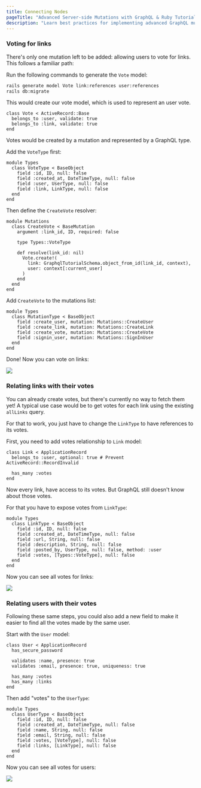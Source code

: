 ```yaml
---
title: Connecting Nodes
pageTitle: "Advanced Server-side Mutations with GraphQL & Ruby Tutorial"
description: "Learn best practices for implementing advanced GraphQL mutations with Ruby and graphql-ruby. You can test your implementation in a GraphiQL Playground."
---
```


### Voting for links

There's only one mutation left to be added: allowing users to vote for links. This follows a familiar path:

<Instruction>

Run the following commands to generate the `Vote` model:

```bash
rails generate model Vote link:references user:references
rails db:migrate
```

</Instruction>


This would create our vote model, which is used to represent an user vote.

```ruby(path=".../graphql-ruby/app/models/vote.rb")
class Vote < ActiveRecord::Base
  belongs_to :user, validate: true
  belongs_to :link, validate: true
end
```

Votes would be created by a mutation and represented by a GraphQL type.

<Instruction>

Add the `VoteType` first:

```ruby(path=".../graphql-ruby/app/graphql/types/vote_type.rb")
module Types
  class VoteType < BaseObject
    field :id, ID, null: false
    field :created_at, DateTimeType, null: false
    field :user, UserType, null: false
    field :link, LinkType, null: false
  end
end
```

</Instruction>

<Instruction>

Then define the `CreateVote` resolver:

```ruby(path=".../graphql-ruby/app/graphql/mutations/create_vote.rb")
module Mutations
  class CreateVote < BaseMutation
    argument :link_id, ID, required: false

    type Types::VoteType

    def resolve(link_id: nil)
      Vote.create!(
        link: GraphqlTutorialSchema.object_from_id(link_id, context),
        user: context[:current_user]
      )
    end
  end
end
```

</Instruction>

<Instruction>

Add `CreateVote` to the mutations list:

```ruby(path=".../graphql-ruby/app/graphql/types/mutation_type.rb")
module Types
  class MutationType < BaseObject
    field :create_user, mutation: Mutations::CreateUser
    field :create_link, mutation: Mutations::CreateLink
    field :create_vote, mutation: Mutations::CreateVote
    field :signin_user, mutation: Mutations::SignInUser
  end
end
```

</Instruction>

Done! Now you can vote on links:

![](http://i.imgur.com/gHIj7ZW.png)

### Relating links with their votes

You can already create votes, but there's currently no way to fetch them yet! A typical use case would be to get votes for each link using the existing `allLinks` query.

For that to work, you just have to change the `LinkType` to have references to its votes.

<Instruction>

First, you need to add votes relationship to `Link` model:

```ruby(path=".../graphql-ruby/app/models/link.rb")
class Link < ApplicationRecord
  belongs_to :user, optional: true # Prevent ActiveRecord::RecordInvalid

  has_many :votes
end
```

</Instruction>

Now every link, have access to its votes. But GraphQL still doesn't know about those votes.

<Instruction>

For that you have to expose votes from `LinkType`:

```ruby(path=".../graphql-ruby/app/graphql/types/link_type.rb")
module Types
  class LinkType < BaseObject
    field :id, ID, null: false
    field :created_at, DateTimeType, null: false
    field :url, String, null: false
    field :description, String, null: false
    field :posted_by, UserType, null: false, method: :user
    field :votes, [Types::VoteType], null: false
  end
end
```

</Instruction>

Now you can see all votes for links:

![](http://i.imgur.com/ZqezkWV.png)

### Relating users with their votes

Following these same steps, you could also add a new field to make it easier to find all the votes made by the same user.

<Instruction>

Start with the `User` model:

```ruby(path=".../graphql-ruby/app/model/user.rb")
class User < ApplicationRecord
  has_secure_password

  validates :name, presence: true
  validates :email, presence: true, uniqueness: true

  has_many :votes
  has_many :links
end
```

</Instruction>

<Instruction>

Then add "votes" to the `UserType`:

```ruby(path=".../graphql-ruby/app/graphql/types/user_type.rb")
module Types
  class UserType < BaseObject
    field :id, ID, null: false
    field :created_at, DateTimeType, null: false
    field :name, String, null: false
    field :email, String, null: false
    field :votes, [VoteType], null: false
    field :links, [LinkType], null: false
  end
end
```

</Instruction>

Now you can see all votes for users:

![](http://i.imgur.com/Dhsy92u.png)

